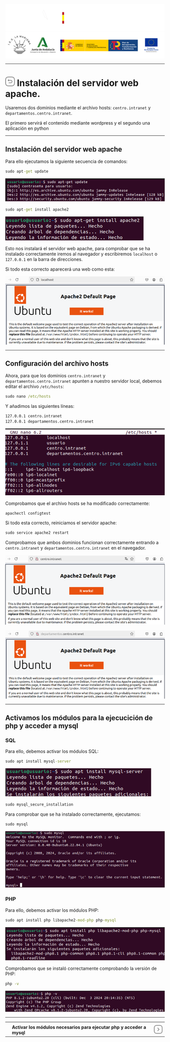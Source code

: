 <p style="text-aling:center;height:100px"></p>

![](/md/res/_bannerD.png#gh-dark-mode-only)
![](/md/res/_bannerL.png#gh-light-mode-only)

---

# [<img src="/md/res/_back.svg" width="30">](/README.md) Instalación del servidor web apache.

Usaremos dos dominios mediante el archivo hosts: `centro.intranet` y `departamentos.centro.intranet`.

El primero servirá el contenido mediante wordpress y el segundo una aplicación en python

---

## Instalación del servidor web apache

Para ello ejecutamos la siguiente secuencia de comandos:

``` cmd
sudo apt-get update
```

![](/md/res/1/1.png)

``` cmd
sudo apt-get install apache2
```

![](/md/res/1/2.png)

Esto nos instalará el servidor web apache, para comprobar que se ha instalado correctamente iremos al navegador y escribiremos `localhost` o `127.0.0.1` en la barra de direcciones.

Si todo esta correcto aparecerá una web como esta:

![](/md/res/1/3.png)

---

## Configuración del archivo hosts

Ahora, para que los dominios `centro.intranet` y `departamentos.centro.intranet` apunten a nuestro servidor local, debemos editar el archivo `/etc/hosts`:

``` cmd
sudo nano /etc/hosts
```

Y añadimos las siguientes líneas:

``` cmd
127.0.0.1 centro.intranet
127.0.0.1 departamentos.centro.intranet
```

![](/md/res/1/4.png)

Comprobamos que el archivo hosts se ha modificado correctamente:

``` cmd
apachectl configtest
```

Si todo esta correcto, reiniciamos el servidor apache:

``` cmd
sudo service apache2 restart
```

Comprobamos que ambos dominios funcionan correctamente entrando a `centro.intranet` y `departamentos.centro.intranet` en el navegador.

![](/md/res/1/5.png)

![](/md/res/1/6.png)

---

## Activamos los módulos para la ejecucición de php y acceder a mysql

### SQL

Para ello, debemos activar los módulos SQL:

``` cmd
sudo apt install mysql-server
```

![](/md/res/1/7.png)

``` cmd
sudo mysql_secure_installation
```

Para comprobar que se ha instalado correctamente, ejecutamos:

``` cmd
sudo mysql
```

![](/md/res/1/8.png)

### PHP

Para ello, debemos activar los módulos PHP:

``` cmd
sudo apt install php libapache2-mod-php php-mysql
```

![](/md/res/1/9.png)

Comprobamos que se instaló correctamente comprobando la versión de PHP:

``` cmd
php -v
```

![](/md/res/1/10.png)

---

||||
| --- | --- | --- |
|||
|| **Activar los módulos necesarios para ejecutar php y acceder a mysql** | [<img src="/md/res/_arrow.svg" width="30">](/md/1.md) |